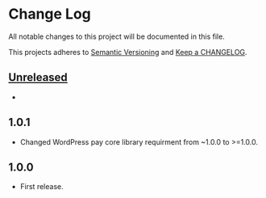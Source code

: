 # Change Log

All notable changes to this project will be documented in this file.

This projects adheres to [Semantic Versioning](http://semver.org/) and [Keep a CHANGELOG](http://keepachangelog.com/).

## [Unreleased][unreleased]
- 

## 1.0.1
- Changed WordPress pay core library requirment from ~1.0.0 to >=1.0.0.

## 1.0.0
- First release.

[unreleased]: https://github.com/wp-pay-gateways/mollie-ideal/compare/1.0.1...HEAD
[1.0.1]: https://github.com/wp-pay-gateways/mollie-ideal/compare/1.0.0...1.0.1
